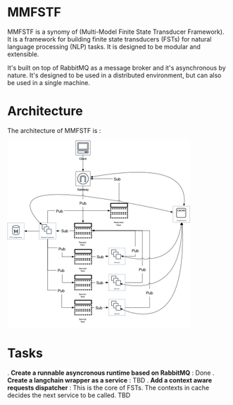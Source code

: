 # MMFSTF

MMFSTF is a synomy of (Multi-Model Finite State Transducer Framework). It is a framework for building finite state transducers (FSTs) for natural language processing (NLP) tasks. It is designed to be modular and extensible. 

It's built on top of RabbitMQ as a message broker and it's asynchronous by nature. It's designed to be used in a distributed environment, but can also be used in a single machine.

# Architecture

The architecture of MMFSTF is :

![Architecture](https://raw.githubusercontent.com/yynil/MMFSTF/master/Architecture.png)

# Tasks

. **Create a runnable asyncronous runtime based on RabbitMQ** : Done
. **Create a langchain wrapper as a service** : TBD
. **Add a context aware requests dispatcher** : This is the core of FSTs. The contexts in cache decides the next service to be called. TBD